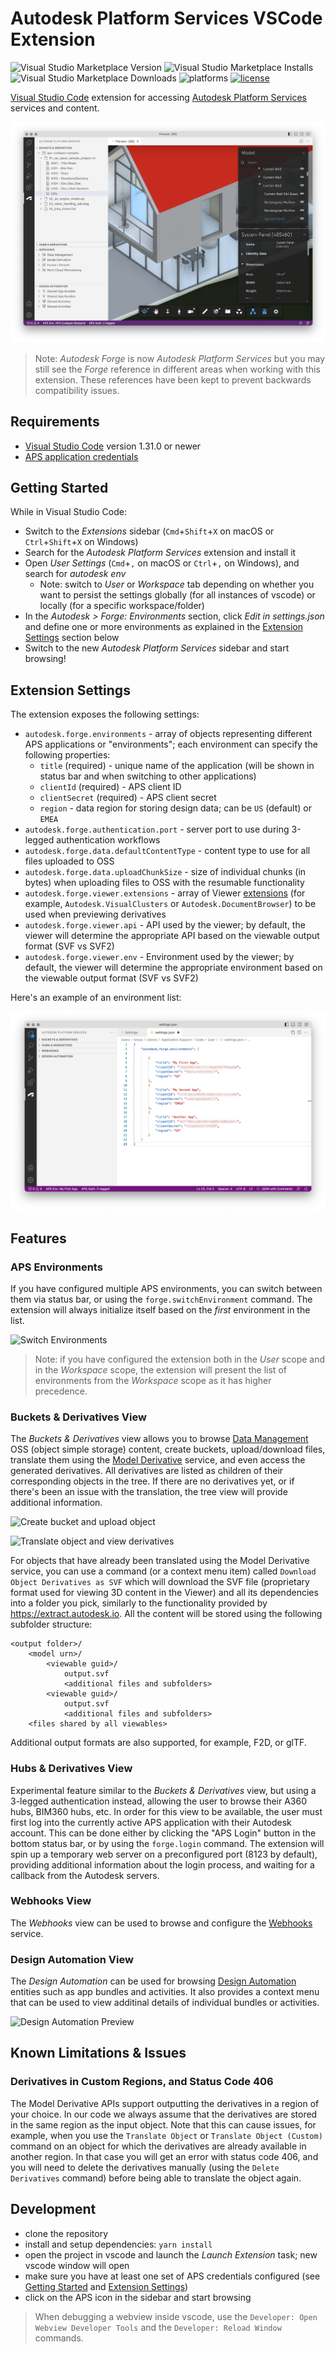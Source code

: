 # Autodesk Platform Services VSCode Extension

![Visual Studio Marketplace Version](https://img.shields.io/visual-studio-marketplace/v/petrbroz.vscode-forge-tools.svg)
![Visual Studio Marketplace Installs](https://img.shields.io/visual-studio-marketplace/i/petrbroz.vscode-forge-tools.svg)
![Visual Studio Marketplace Downloads](https://img.shields.io/visual-studio-marketplace/d/petrbroz.vscode-forge-tools.svg)
![platforms](https://img.shields.io/badge/platform-windows%20%7C%20osx%20%7C%20linux-lightgray.svg)
[![license](https://img.shields.io/badge/license-MIT-blue.svg)](http://opensource.org/licenses/MIT)

[Visual Studio Code](https://code.visualstudio.com) extension for accessing [Autodesk Platform Services](https://aps.autodesk.com) services and content.

![Preview](https://github.com/petrbroz/vscode-forge-tools/raw/develop/docs/screenshot.png)

> Note: _Autodesk Forge_ is now _Autodesk Platform Services_ but you may still see the _Forge_ reference in different areas
> when working with this extension. These references have been kept to prevent backwards compatibility issues.

## Requirements

- [Visual Studio Code](https://code.visualstudio.com) version 1.31.0 or newer
- [APS application credentials](https://aps.autodesk.com/en/docs/oauth/v2/tutorials/create-app)

## Getting Started

While in Visual Studio Code:

- Switch to the _Extensions_ sidebar (`Cmd`+`Shift`+`X` on macOS or `Ctrl`+`Shift`+`X` on Windows)
- Search for the _Autodesk Platform Services_ extension and install it
- Open _User Settings_ (`Cmd`+`,` on macOS or `Ctrl`+`,` on Windows), and search for _autodesk env_
  - Note: switch to _User_ or _Workspace_ tab depending on whether you want to persist the settings globally (for all instances of vscode) or locally (for a specific workspace/folder)
- In the _Autodesk > Forge: Environments_ section, click _Edit in settings.json_ and define one or more environments as explained in the [Extension Settings](##extension-settings) section below
- Switch to the new _Autodesk Platform Services_ sidebar and start browsing!

## Extension Settings

The extension exposes the following settings:

- `autodesk.forge.environments` - array of objects representing different APS applications or "environments"; each environment can specify the following properties:
  - `title` (required) - unique name of the application (will be shown in status bar and when switching to other applications)
  - `clientId` (required) - APS client ID
  - `clientSecret` (required) - APS client secret
  - `region` - data region for storing design data; can be `US` (default) or `EMEA`
- `autodesk.forge.authentication.port` - server port to use during 3-legged authentication workflows
- `autodesk.forge.data.defaultContentType` - content type to use for all files uploaded to OSS
- `autodesk.forge.data.uploadChunkSize` - size of individual chunks (in bytes) when uploading files to OSS with the resumable functionality
- `autodesk.forge.viewer.extensions` - array of Viewer [extensions](https://aps.autodesk.com/en/docs/viewer/v7/reference/Extensions) (for example, `Autodesk.VisualClusters` or `Autodesk.DocumentBrowser`) to be used when previewing derivatives
- `autodesk.forge.viewer.api` - API used by the viewer; by default, the viewer will determine the appropriate API based on the viewable output format (SVF vs SVF2)
- `autodesk.forge.viewer.env` - Environment used by the viewer; by default, the viewer will determine the appropriate environment based on the viewable output format (SVF vs SVF2)

Here's an example of an environment list:

![Extension Settings](https://github.com/petrbroz/vscode-forge-tools/raw/develop/docs/extension-settings.png)

## Features

### APS Environments

If you have configured multiple APS environments, you can switch between them via status bar,
or using the `forge.switchEnvironment` command. The extension will always initialize itself
based on the _first_ environment in the list.

![Switch Environments](https://github.com/petrbroz/vscode-forge-tools/raw/develop/docs/switch-environments.gif)

> Note: if you have configured the extension both in the _User_ scope and in the _Workspace_ scope,
the extension will present the list of environments from the _Workspace_ scope as it has higher precedence.

### Buckets & Derivatives View

The _Buckets & Derivatives_ view allows you to browse [Data Management](https://aps.autodesk.com/en/docs/data/v2/developers_guide/overview) OSS (object simple storage) content, create buckets, upload/download files, translate them using the [Model Derivative](https://aps.autodesk.com/en/docs/model-derivative/v2) service, and even access the generated derivatives. All derivatives are listed as children of their corresponding objects in the tree. If there are no derivatives yet, or if there's been an issue with the translation, the tree view will provide additional information.

![Create bucket and upload object](https://github.com/petrbroz/vscode-forge-tools/raw/develop/docs/create-bucket-upload-file.gif)

![Translate object and view derivatives](https://github.com/petrbroz/vscode-forge-tools/raw/develop/docs/translate-and-preview.gif)

For objects that have already been translated using the Model Derivative service, you can use a command (or a context menu item) called `Download Object Derivatives as SVF` which will download the SVF file (proprietary format used for viewing 3D content in the Viewer) and all its dependencies into a folder you pick,
similarly to the functionality provided by https://extract.autodesk.io. All the content will be stored using the following subfolder structure:

```
<output folder>/
    <model urn>/
        <viewable guid>/
            output.svf
            <additional files and subfolders>
        <viewable guid>/
            output.svf
            <additional files and subfolders>
    <files shared by all viewables>
```

Additional output formats are also supported, for example, F2D, or glTF.

### Hubs & Derivatives View

Experimental feature similar to the _Buckets & Derivatives_ view, but using a 3-legged authentication instead, allowing the user to browse their A360 hubs, BIM360 hubs, etc. In order for this view to be available, the user must first log into the currently active APS application with their Autodesk account. This can be done either by clicking the "APS Login" button in the bottom status bar, or by using the `forge.login` command. The extension will spin up a temporary web server on a preconfigured port (8123 by default), providing additional information about the login process, and waiting for a callback from the Autodesk servers.

### Webhooks View

The _Webhooks_ view can be used to browse and configure the [Webhooks](https://aps.autodesk.com/en/docs/webhooks/v1/developers_guide/overview) service.

### Design Automation View

The _Design Automation_ can be used for browsing [Design Automation](https://aps.autodesk.com/en/docs/design-automation/v3/developers_guide/overview) entities such as app bundles and activities. It also provides a context menu that can be used to view additinal details of individual bundles or activities.

![Design Automation Preview](https://github.com/petrbroz/vscode-forge-tools/raw/develop/docs/design-automation-preview.gif)

## Known Limitations & Issues

### Derivatives in Custom Regions, and Status Code 406

The Model Derivative APIs support outputting the derivatives in a region of your choice.
In our code we always assume that the derivatives are stored in the same region as the input object.
Note that this can cause issues, for example, when you use the `Translate Object` or `Translate Object (Custom)`
command on an object for which the derivatives are already available in another region. In that case you will get
an error with status code 406, and you will need to delete the derivatives manually
(using the `Delete Derivatives` command) before being able to translate the object again.

## Development

- clone the repository
- install and setup dependencies: `yarn install`
- open the project in vscode and launch the _Launch Extension_ task; new vscode window will open
- make sure you have at least one set of APS credentials configured (see [Getting Started](#getting-started) and [Extension Settings](#extension-settings))
- click on the APS icon in the sidebar and start browsing

> When debugging a webview inside vscode, use the `Developer: Open Webview Developer Tools` and the `Developer: Reload Window` commands.